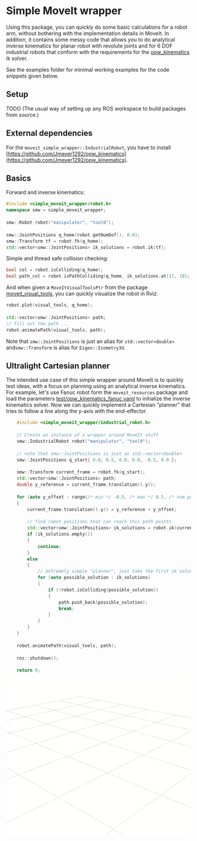# Simple MoveIt wrapper
Using this package, you can quickly do some basic calculations for a robot arm, without bothering with the implementation details in MoveIt. In addition, it contains some messy code that allows you to do analytical inverse kinematics for planar robot with revolute joints and for 6 DOF industrial robots that conform with the requirements for the [opw_kinematics](https://github.com/Jmeyer1292/opw_kinematics) ik solver.

See the examples folder for minimal working examples for the code snippets given below.

## Setup

TODO (The usual way of setting up any ROS workspace to build packages from source.)

## External dependencies
For the `moveit_simple_wrapper::IndustrialRobot`, you have to install [https://github.com/Jmeyer1292/opw_kinematics](https://github.com/Jmeyer1292/opw_kinematics).

## Basics
Forward and inverse kinematics:
```C++
#include <simple_moveit_wrapper/robot.h>
namespace smw = simple_moveit_wrapper;

smw::Robot robot("manipulator", "tool0");

smw::JointPositions q_home(robot.getNumDof(), 0.0);
smw::Transform tf = robot.fk(q_home);
std::vector<smw::JointPositions> ik_solutions = robot.ik(tf);
```

Simple and thread safe collision checking:
```C++
bool col = robot.isColliding(q_home);
bool path_col = robot.isPathColliding(q_home, ik_solutions.at(1), 10);
```

And when given a `MoveItVisualToolsPtr` from the package [moveit_visual_tools](https://github.com/ros-planning/moveit_visual_tools), you can quickly visualize the robot in Rviz:
```C++
robot.plot(visual_tools, q_home);

std::vector<smw::JointPositions> path;
// fill out the path ...
robot.animatePath(visual_tools, path);
```

Note that `smw::JointPositions` is just an alias for `std::vector<double>` and`smw::Transform` is alias for `Eigen::Isometry3d`.

## Ultralight Cartesian planner
The intended use case of this simple wrapper around MoveIt is to quickly test ideas, with a focus on planning using an analytical inverse kinematics. For example, let's use Fanuc robot form the `moveit_resources` package and load the parameters [test/opw_kinematics_fanuc.yaml](test/opw_kinematics_fanuc.yaml) to initialize the inverse kinematics solver. Now we can quickly implement a Cartesian "planner" that tries to follow a line along the y-axis with the end-effector.
```C++
    #include <simple_moveit_wrapper/industrial_robot.h>

    // Create an instance of a wrapper around MoveIt stuff
    smw::IndustrialRobot robot("manipulator", "tool0");

    // note that smw::JointPositions is just an std::vector<double>
    smw::JointPositions q_start{ 0.0, 0.5, 0.0, 0.0, -0.5, 0.0 };

    smw::Transform current_frame = robot.fk(q_start);
    std::vector<smw::JointPositions> path;
    double y_reference = current_frame.translation().y();

    for (auto y_offset : range(/* min */ -0.5, /* max */ 0.5, /* num points */ 20))
    {
        current_frame.translation().y() = y_reference + y_offset;

        // find robot positions that can reach this path points
        std::vector<smw::JointPositions> ik_solutions = robot.ik(current_frame);
        if (ik_solutions.empty())
        {
            continue;
        }
        else
        {
            // extremely simple "planner", just take the first ik solution that does not collide
            for (auto possible_solution : ik_solutions)
            {
                if (!robot.isColliding(possible_solution))
                {
                    path.push_back(possible_solution);
                    break;
                }
            }
        }
    }

    robot.animatePath(visual_tools, path);

    ros::shutdown();

    return 0;
```

![ultralight_planner](examples/ultralight_planner.gif)
